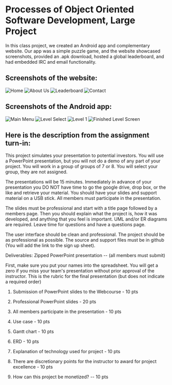 # Processes of Object Oriented Software Development, Large Project
In this class project, we created an Android app and complementary website. Our app was a simple puzzle game, and the website showcased screenshots, provided an .apk download, hosted a global leaderboard, and had embedded IRC and email functionality.

## Screenshots of the website:
![Home](https://raw.githubusercontent.com/Xicronic/poosdlargeproj/master/Website/pic1.jpg)
![About Us](https://raw.githubusercontent.com/Xicronic/poosdlargeproj/master/Website/pic2.jpg)
![Leaderboard](https://raw.githubusercontent.com/Xicronic/poosdlargeproj/master/Website/pic3.jpg)
![Contact](https://raw.githubusercontent.com/Xicronic/poosdlargeproj/master/Website/pic4.jpg)
## Screenshots of the Android app:
![Main Menu](https://raw.githubusercontent.com/Xicronic/poosdlargeproj/master/Website/apppic1.jpg)
![Level Select](https://raw.githubusercontent.com/Xicronic/poosdlargeproj/master/Website/apppic2.jpg)
![Level 1](https://raw.githubusercontent.com/Xicronic/poosdlargeproj/master/Website/apppic3.jpg)
![Finished Level Screen](https://raw.githubusercontent.com/Xicronic/poosdlargeproj/master/Website/apppic4.jpg)
## Here is the description from the assignment turn-in:

This project simulates your presentation to potential investors. You will use a PowerPoint presentation, but you will not do a demo of any part of your project. You will work in a group of groups of 7 or 8. You will select your group, they are not assigned.

The presentations will be 15 minutes. Immediately in advance of your presentation you DO NOT have time to go the google drive, drop box, or the like and retrieve your material. You should have your slides and support material on a USB stick. All members must participate in the presentation.

The slides must be professional and start with a title page followed by a members page. Then you should explain what the project is, how it was developed, and anything that you feel is important. UML and/or ER diagrams are required. Leave time for questions and have a questions page.

The user interface should be clean and professional. The project should be as professional as possible. The source and support files must be in github (You will add the link to the sign up sheet).

Deliverables:
Zipped PowerPoint presentation -- (all members must submit)

First, make sure you put your names into the spreadsheet. You will get a zero if you miss your team's presentation without prior approval of the instructor. This is the rubric for the final presentation (but does not indicate a required order)

1. Submission of PowerPoint slides to the Webcourse - 10 pts

2. Professional PowerPoint slides - 20 pts

3. All members participate in the presentation - 10 pts

4. Use case - 10 pts

5. Gantt chart - 10 pts

8. ERD - 10 pts

9. Explanation of technology used for project - 10 pts

10. There are discretionary points for the instructor to award for project excellence - 10 pts

11. How can this project be monetized? -- 10 pts
